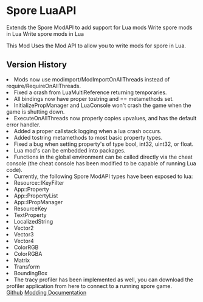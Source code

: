 # Spore LuaAPI
<web-summary>Extends the Spore ModAPI to add support for Lua mods</web-summary>
<link-summary>Write spore mods in Lua</link-summary>
<card-summary>Write spore mods in Lua</card-summary>

<include from="Snippets.topic" element-id="requires-mod-api"/>
<include from="Snippets.topic" element-id="api-only-mod"/>
<include from="Snippets.topic" element-id="beta-mod"/>

This Mod Uses the Mod API to allow you to write mods for spore in Lua.

<include from="Snippets.topic" element-id="mod-download-experimental">
    <var name="download" value="https://github.com/Zarklord/Spore-LuaAPI/releases/download/v1.0.0-prerelease-1/Spore-LuaAPIv1.0.0-prerelease-1.sporemod"/>
    <var name="issue" value="https://github.com/Zarklord/Spore-LuaAPI/issues"/>
</include>

## Version History
<deflist collapsible="true" default-state="collapsed">
    <def title="v1.0.0 prerelease 1" default-state="expanded">
        <list>
            <li>Mods now use modimport/ModImportOnAllThreads instead of require/RequireOnAllThreads.</li>
            <li>Fixed a crash from LuaMultiReference returning temporaries.</li>
            <li>All bindings now have proper tostring and == metamethods set.</li>
            <li>InitializePropManager and LuaConsole won't crash the game when the game is shutting down.</li>
            <li>ExecuteOnAllThreads now properly copies upvalues, and has the default error handler.</li>
        </list>
    </def>
    <def title="v1.0.0 beta 2">
        <list>
            <li>Added a proper callstack logging when a lua crash occurs.</li>
            <li>Added tostring metamethods to most basic property types.</li>
            <li>Fixed a bug when setting property's of type bool, int32, uint32, or float.</li>
        </list>
    </def>
    <def title="v1.0.0 beta 1">
        <list>
            <li>Lua mod's can be embedded into packages.</li>
            <li>Functions in the global environment can be called directly via the cheat console (the cheat console has been modified to be capable of running Lua code).</li>
            <li>Currently, the following Spore ModAPI types have been exposed to lua:
                <list>
                    <li>Resource::IKeyFilter</li>
                    <li>App::Property</li>
                    <li>App::PropertyList</li>
                    <li>App::IPropManager</li>
                    <li>ResourceKey</li>
                    <li>TextProperty</li>
                    <li>LocalizedString</li>
                    <li>Vector2</li>
                    <li>Vector3</li>
                    <li>Vector4</li>
                    <li>ColorRGB</li>
                    <li>ColorRGBA</li>
                    <li>Matrix</li>
                    <li>Transform</li>
                    <li>BoundingBox</li>
                </list>
            </li>
            <li>The tracy profiler has been implemented as well, you can download the profiler application from here to connect to a running spore game.</li>
        </list>
    </def>
</deflist>

<seealso style="cards">
    <category ref="external">
        <a href="https://github.com/Zarklord/Spore-LuaAPI/" summary="Source Code">Github</a>
    </category>
    <category ref="docs">
        <a href="https://zarklord.github.io/Spore-LuaAPI/documentation.html" summary="Spore LuaAPI Docs">Modding Documentation</a>
    </category>
</seealso>